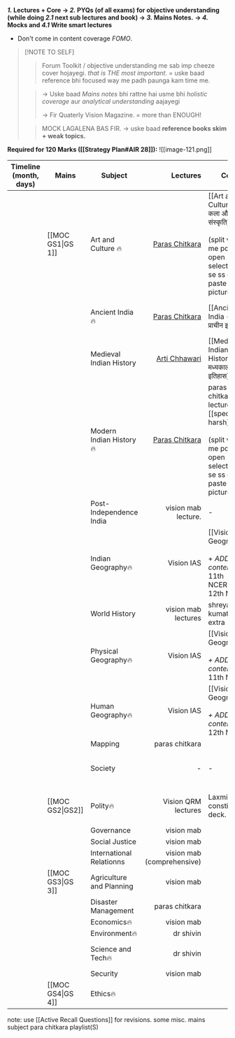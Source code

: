 ***1.* Lectures + Core → *2.* PYQs (of all exams) for objective understanding (while doing *2.1* next sub lectures and book) → *3.* Mains Notes.** **→ *4.* Mocks and *4.1* Write smart lectures**
- Don't come in content coverage *FOMO*.
> [!NOTE TO SELF]
> >Forum Toolkit / objective understanding me sab imp cheeze cover hojayegi. *that is THE most important*. = uske baad reference bhi focused way me padh paunga kam time me.
>
> >→ Uske baad *Mains notes* bhi rattne hai usme bhi *holistic coverage* aur *analytical understanding* aajayegi
> >
> >→ Fir Quaterly Vision Magazine. = more than ENOUGH! 
>
> >MOCK LAGALENA BAS FIR.
> > → uske baad **reference books skim + weak topics.**

**Required for 120 Marks ([[Strategy Plan#AIR 28]]):**
![[image-121.png]]

| **Timeline** (month, days) | **Mains**         | **Subject**              |                                                                                         **Lectures** | **Core**                                                                                                             | **Objective understanding**     | **Strategy**                                                                                                                 |                                 **Extra Reference**                                  |     |     |
| -------------------------- | ----------------- | ------------------------ | ---------------------------------------------------------------------------------------------------: | -------------------------------------------------------------------------------------------------------------------- | ------------------------------- | ---------------------------------------------------------------------------------------------------------------------------- | :----------------------------------------------------------------------------------: | --- | --- |
|                            | [[MOC GS1\|GS 1]] | Art and Culture 🔥       |    [Paras Chitkara](https://www.youtube.com/watch?v=de_dYjUZ5ZA&ab_channel=UPSCBlueprintbyUnacademy) | [[Art and Culture --- कला और संस्कृति]]<br><br>(split view me pdfs open - select tool se ss copy paste pictures)     | Forum Toolkit                   |                                                                                                                              | NCERTs(cd):<br><br>1.1 Knowledge traditions, <br><br>1.2. fine arts<br><br>2. Lucent |     |     |
|                            |                   | Ancient India🔥          |     [Paras Chitkara](https://www.youtube.com/watch?v=80DLKd9S0AY&ab_channel=ThinQIASbyParasChitkara) | [[Ancient India --- प्राचीन इतिहास]]                                                                                 | Forum toolkit                   |                                                                                                                              |                          (cd) New NCERT 12th part 1<br><br>                          |     |     |
|                            |                   | Medieval Indian History  | [Arti Chhawari](https://www.youtube.com/watch?v=hMjXqSzCTlg&ab_channel=UPSCCSEArticulatebyUnacademy) | [[Medieval Indian History --- मध्यकालीन इतिहास]]                                                                     | Forum toolkit                   |                                                                                                                              |                                        Lucent                                        |     |     |
|                            |                   | Modern Indian History🔥  |     [Paras Chitkara](https://www.youtube.com/watch?v=rJbEW3Zk5kQ&ab_channel=ThinQIASbyParasChitkara) | paras chitkara lecture + [[spectrum-harsh]]<br><br>(split view me pdfs open - select tool se ss copy paste pictures) | Forum toolkit / PMF Modern PYQs |                                                                                                                              |                 [[Modern Indian History - आधुनिक भारतीय इतिहास]]<br>                 |     |     |
|                            |                   | Post- Independence India |                                                                                  vision mab lecture. | -                                                                                                                    | -                               |                                                                                                                              |                                          -                                           |     |     |
|                            |                   | Indian Geography🔥       |                                                                                           Vision IAS | [[Vision IAS Geography]]  <br><br>+  *ADD content* <br>11th NCERT, 12th NCERT                                        | NCERT test + Forum Toolkit      |                                                                                                                              |                                          -                                           |     |     |
|                            |                   | World History            |                                                                                  vision mab lectures | shreyansh kumat + extra (ipad)                                                                                       | -                               |                                                                                                                              |                                                                                      |     |     |
|                            |                   | Physical Geography🔥     |                                                                                           Vision IAS | [[Vision IAS Geography]]<br><br>*+  ADD content*  11th NCERT                                                         | NCERT test + Forum Toolkit      |                                                                                                                              |                            GC Leong specially for Biomes.                            |     |     |
|                            |                   | Human Geography🔥        |                                                                                           Vision IAS | [[Vision IAS Geography]] <br><br>*+  ADD content* 12th NCERT                                                         | NCERT test + Forum Toolkit      |                                                                                                                              |                                          -                                           |     |     |
|                            |                   | Mapping                  |                                                                                       paras chitkara |                                                                                                                      |                                 |                                                                                                                              |                                                                                      |     |     |
|                            |                   | Society                  |                                                                                                    - | -                                                                                                                    | -                               | directly make mains notes.                                                                                                   |                                                                                      |     |     |
|                            | [[MOC GS2\|GS2]]  | Polity🔥                 |                                                                                  Vision QRM lectures | Laxmikant + constitution deck.                                                                                       |                                 |                                                                                                                              |                          Indian Constitution at work NCERT                           |     |     |
|                            |                   | Governance               |                                                                                           vision mab |                                                                                                                      |                                 |                                                                                                                              |                                                                                      |     |     |
|                            |                   | Social Justice           |                                                                                           vision mab |                                                                                                                      |                                 |                                                                                                                              |                                                                                      |     |     |
|                            |                   | International Relationns |                                                                           vision mab (comprehensive) |                                                                                                                      |                                 |                                                                                                                              |                                                                                      |     |     |
|                            | [[MOC GS3\|GS 3]] | Agriculture and Planning |                                                                                           vision mab |                                                                                                                      |                                 |                                                                                                                              |                                                                                      |     |     |
|                            |                   | Disaster Management      |                                                                                       paras chitkara |                                                                                                                      |                                 |                                                                                                                              |                                                                                      |     |     |
|                            |                   | Economics🔥              |                                                                                           vision mab |                                                                                                                      |                                 |                                                                                                                              |                                                                                      |     |     |
|                            |                   | Environment🔥            |                                                                                            dr shivin |                                                                                                                      |                                 |                                                                                                                              |                                                                                      |     |     |
|                            |                   | Science and Tech🔥       |                                                                                            dr shivin |                                                                                                                      |                                 | mains= [paras chitkara](https://www.youtube.com/watch?v=NIKYoMKQkaI&list=PLn2lLO2X6VGtBXXGM1FzPoj6CvbIlnxRb&index=2&pp=iAQB) |                                                                                      |     |     |
|                            |                   | Security                 |                                                                                           vision mab |                                                                                                                      |                                 |                                                                                                                              |                                                                                      |     |     |
|                            | [[MOC GS4\|GS 4]] | Ethics🔥                 |                                                                                                      |                                                                                                                      |                                 |                                                                                                                              |                                                                                      |     |     |
note: use [[Active Recall Questions]] for revisions.
some misc. mains subject para chitkara playlist(S)